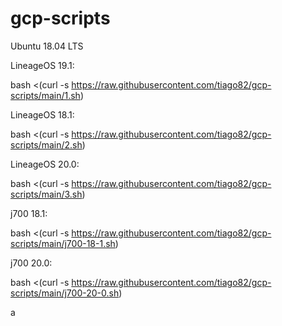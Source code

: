 # gcp-scripts

Ubuntu 18.04 LTS 

LineageOS 19.1:

bash <(curl -s https://raw.githubusercontent.com/tiago82/gcp-scripts/main/1.sh)

LineageOS 18.1:

bash <(curl -s https://raw.githubusercontent.com/tiago82/gcp-scripts/main/2.sh)

LineageOS 20.0:

bash <(curl -s https://raw.githubusercontent.com/tiago82/gcp-scripts/main/3.sh)

j700 18.1: 

bash <(curl -s https://raw.githubusercontent.com/tiago82/gcp-scripts/main/j700-18-1.sh)

j700 20.0: 

bash <(curl -s https://raw.githubusercontent.com/tiago82/gcp-scripts/main/j700-20-0.sh)

a

